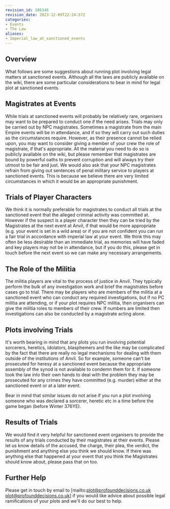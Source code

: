 ```yaml
---
revision_id: 106346
revision_date: 2023-12-09T22:24:57Z
categories:
- Events
- The Law
aliases:
- Imperial_law_at_sanctioned_events
---
```




## Overview
What follows are some suggestions about running plot involving legal matters at sanctioned events. Although all the laws are publicly available on the wiki, there are some particular considerations to bear in mind for legal plot at sanctioned events.

## Magistrates at Events
While trials at sanctioned events will probably be relatively rare, organisers may want to be prepared to conduct one if the need arises. Trials may only be carried out by NPC magistrates. Sometimes a magistrate from the main Empire events will be in attendance, and if so they will carry out such duties as the circumstances require. However, as their presence cannot be relied upon, you may want to consider giving a member of your crew the role of magistrate, if that's appropriate. All the material you need to do so is publicly available on the wiki, but please remember that magistrates are bound by powerful oaths to prevent corruption and will always try their utmost to be fair and just. We would also ask that your NPC magistrates refrain from giving out sentences of penal military service to players at sanctioned events. This is because we believe there are very limited circumstances in which it would be an appropriate punishment.

## Trials of Player Characters
We think it is normally preferable for magistrates to conduct all trials at the sanctioned event that the alleged criminal activity was committed at. However if the suspect is a player character then they can be tried by the Magistrates at the next event at Anvil, if that would be more appropriate (e.g. your event is set in a wild area) or if you are not confident you can run a fair trial in accordance with imperial law at your event. We think this may often be less desirable than an immediate trial, as memories will have faded and key players may not be in attendance, but if you do this, please get in touch before the next event so we can make any necessary arrangements.

## The Role of the Militia
The militia players are vital to the process of justice in Anvil. They typically perform the bulk of any investigation work and brief the magistrates before cases go to trial. There may be players who are members of the militia at a sanctioned event who can conduct any required investigations, but if no PC militia are attending, or if your plot requires NPC militia, then organisers can give the militia roles to members of their crew. If numbers are limited then investigations can also be conducted by a magistrate acting alone.

## Plots involving Trials
It's worth bearing in mind that any plots you run involving potential sorcerers, heretics, idolators, blasphemers and the like may be complicated by the fact that there are really no legal mechanisms for dealing with them outside of the institutions of Anvil. So for example, someone can't be prosecuted for heresy at a sanctioned event because the appropriate assembly of the synod is not available to condemn them for it. If someone took the law into their own hands to deal with the problem they may be prosecuted for any crimes they have committed (e.g. murder) either at the sanctioned event or at a later event.

Bear in mind that similar issues do not arise if you run a plot involving someone who was declared a sorcerer, heretic etc in a time before the game began (before Winter 376YE).

## Results of Trials
We would find it very helpful for sanctioned event organisers to provide the results of any trials conducted by their magistrates at their events. Please let us know details of the accused, the charge, their plea, the verdict, the punishment and anything else you think we should know. If there was anything else that happened at your event that you think the Magistrates should know about, please pass that on too.

## Further Help
Please get in touch by email to [mailto:plot@profounddecisions.co.uk plot@profounddecisions.co.uk] if you would like advice about possible legal ramifications of your plots and we'll do our best to help.




